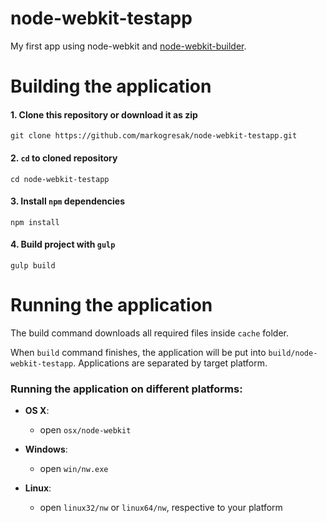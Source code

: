 # node-webkit-testapp

My first app using node-webkit and [node-webkit-builder][1].


# Building the application

#### 1. Clone this repository or download it as zip

    git clone https://github.com/markogresak/node-webkit-testapp.git

#### 2. `cd` to cloned repository

    cd node-webkit-testapp

#### 3. Install `npm` dependencies

    npm install

#### 4. Build project with `gulp`

    gulp build

# Running the application

The build command downloads all required files inside `cache` folder.

When `build` command finishes, the application will be put into `build/node-webkit-testapp`. Applications are separated by target platform.

### Running the application on different platforms:

  - **OS X**:
    - open `osx/node-webkit`

  - **Windows**:
    - open `win/nw.exe`

  - **Linux**:
    - open `linux32/nw` or `linux64/nw`, respective to your platform




  [1]: https://github.com/mllrsohn/node-webkit-builder
